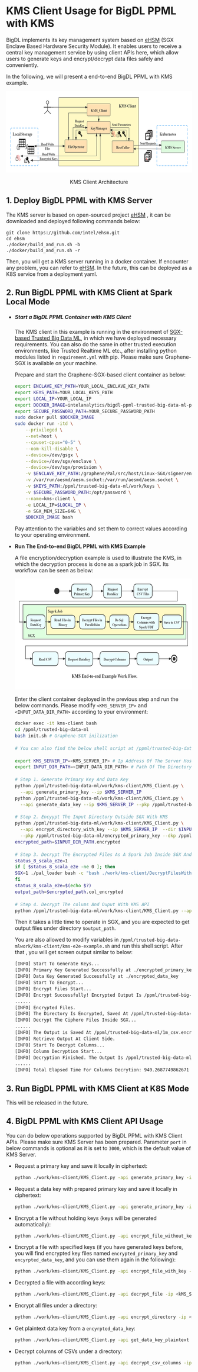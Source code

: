 # KMS Client Usage for BigDL PPML with KMS

BigDL implements its key management system based on [eHSM](https://github.com/intel/ehsm/) (SGX Enclave Based Hardware Security Module). It enables users to receive a central key management service by using client APIs here, which allow users to generate keys and encrypt/decrypt data files safely and conveniently.

In the following, we will present a end-to-end BigDL PPML with KMS example.

<div align="center">
<p align="center"> <img src="../../docs/readthedocs/image/KMS-Client.png" height="220px"><br></p>
KMS Client Architecture
</div>

## 1. Deploy BigDL PPML with KMS Server

The KMS server is based on open-sourced project [eHSM](https://github.com/intel/ehsm/) , it can be downloaded and deployed following commands below:

```
git clone https://github.com/intel/ehsm.git 
cd ehsm
./docker/build_and_run.sh -b
./docker/build_and_run.sh -r
```

Then, you will get a KMS server running in a docker container. If encounter any problem, you can refer to [eHSM](https://github.com/intel/ehsm/). In the future, this can be deployed as a K8S service from a deployment yaml.

## 2. Run BigDL PPML with KMS Client at Spark Local Mode

- ##### **Start a BigDL PPML Container with KMS Client**

  The KMS client in this example is running in the environment of [SGX-based Trusted Big Data ML](https://github.com/intel-analytics/BigDL/tree/branch-2.0/ppml/trusted-big-data-ml/python/docker-graphene), in which we have deployed necessary requirements. You can also do the same in other trusted execution environments, like Trusted Realtime ML etc., after installing python modules listed in `requirement.yml` with pip. Please make sure Graphene-SGX is available on your machine.

  Prepare and start the Graphene-SGX-based client container as below:

  ```bash
  export ENCLAVE_KEY_PATH=YOUR_LOCAL_ENCLAVE_KEY_PATH
  export KEYS_PATH=YOUR_LOCAL_KEYS_PATH
  export LOCAL_IP=YOUR_LOCAL_IP
  export DOCKER_IMAGE=intelanalytics/bigdl-ppml-trusted-big-data-ml-python-graphene:0.14.0-SNAPSHOT
  export SECURE_PASSWORD_PATH=YOUR_SECURE_PASSWORD_PATH
  sudo docker pull $DOCKER_IMAGE
  sudo docker run -itd \
      --privileged \
      --net=host \
      --cpuset-cpus="0-5" \
      --oom-kill-disable \
      --device=/dev/gsgx \
      --device=/dev/sgx/enclave \
      --device=/dev/sgx/provision \
      -v $ENCLAVE_KEY_PATH:/graphene/Pal/src/host/Linux-SGX/signer/enclave-key.pem \
      -v /var/run/aesmd/aesm.socket:/var/run/aesmd/aesm.socket \
      -v $KEYS_PATH:/ppml/trusted-big-data-ml/work/keys \
      -v $SECURE_PASSWORD_PATH:/opt/password \
      --name=kms-client \
      -e LOCAL_IP=$LOCAL_IP \
      -e SGX_MEM_SIZE=64G \
      $DOCKER_IMAGE bash
  ```

  Pay attention to the variables and set them to correct values according to your operating environment.

- **Run The End-to-end BigDL PPML with KMS Example**

  A file encryption/decryption example is used to illustrate the KMS, in which the decryption process is done as a spark job in SGX. Its workflow can be seen as below:

  <div align="center">


  <p align="center"> <img src="../../docs/readthedocs/image/KMS_End-to-end_Example.png" height="300px"><br></p>

  </div>

  

  Enter the client container deployed in the previous step and run the below commands. Please modify `<KMS_SERVER_IP>` and `<INPUT_DATA_DIR_PATH>` according to your environment:

  ```bash
  docker exec -it kms-client bash
  cd /ppml/trusted-big-data-ml
  bash init.sh # Graphene-SGX inilization
  
  # You can also find the below shell script at /ppml/trusted-big-data-mlwork/kms-client/kms-e2e-example.sh
  
  export KMS_SERVER_IP=<KMS_SERVER_IP> # Ip Address Of The Server Host Deployed In The Previous Section
  export INPUT_DIR_PATH=<INPUT_DATA_DIR_PATH> # Path Of The Directory Containing CSVs
  
  # Step 1. Generate Primary Key And Data Key
  python /ppml/trusted-big-data-ml/work/kms-client/KMS_Client.py \
    --api generate_primary_key --ip $KMS_SERVER_IP
  python /ppml/trusted-big-data-ml/work/kms-client/KMS_Client.py \
    --api generate_data_key --ip $KMS_SERVER_IP --pkp /ppml/trusted-big-data-ml/encrypted_primary_key
  
  # Step 2. Encyypt The Input Directory Outside SGX With KMS
  python /ppml/trusted-big-data-ml/work/kms-client/KMS_Client.py \
    --api encrypt_directory_with_key --ip $KMS_SERVER_IP  --dir $INPUT_DIR_PATH \
    --pkp /ppml/trusted-big-data-ml/encrypted_primary_key --dkp /ppml/trusted-big-data-ml/encrypted_data_key
  encrypted_path=$INPUT_DIR_PATH.encrypted
  
  # Step 3. Decrypt The Encrypted Files As A Spark Job Inside SGX And Then Encrypt Columns
  status_8_scala_e2e=1
  if [ $status_8_scala_e2e -ne 0 ]; then
  SGX=1 ./pal_loader bash -c "bash ./work/kms-client/DecryptFilesWithSpark.sh $encrypted_path $KMS_SERVER_IP $LOCAL_IP" 2>&1 > spark-inside-sgx.log
  fi
  status_8_scala_e2e=$(echo $?)
  output_path=$encrypted_path.col_encrypted
  
  # Step 4. Decrypt The colums And Ouput With KMS API
  python /ppml/trusted-big-data-ml/work/kms-client/KMS_Client.py --api decrypt_csv_columns --ip 192.168.0.112 --dir $output_path --pkp /ppml/trusted-big-data-ml/encrypted_primary_key --dkp /ppml/trusted-big-data-ml/encrypted_data_key
  ```

  Then it takes a little time to operate in SGX, and you are expected to get output files under directory `$output_path`.

  You are also allowed to modify variables in `/ppml/trusted-big-data-mlwork/kms-client/kms-e2e-example.sh` and run this shell script. After that , you will get screen output similar to below:

  ```bash
  [INFO] Start To Generate Keys...
  [INFO] Primary Key Generated Successfully at ./encrypted_primary_key
  [INFO] Data Key Generated Successfully at ./encrypted_data_key
  [INFO] Start To Encrypt...
  [INFO] Encrypt Files Start...
  [INFO] Encrypt Successfully! Encrypted Output Is /ppml/trusted-big-data-ml/1m_csv.encrypted/tmp_mock_r_table.csv.encrypted
  ......
  [INFO] Encrypted Files.
  [INFO] The Directory Is Encrypted, Saved At /ppml/trusted-big-data-ml/1m_csv.encrypted
  [INFO] Decrypt The Ciphere Files Inside SGX...
  ......
  [INFO] The Output is Saved At /ppml/trusted-big-data-ml/1m_csv.encrypted.col_encrypted
  [INFO] Retrieve Output At Client Side.
  [INFO] Start To Decrypt Columns...
  [INFO] Column Decryption Start...
  [INFO] Decryption Finished. The Output Is /ppml/trusted-big-data-ml/1m_csv.encrypted.col_encrypted/tmp_mock_a_table.csv.encrypted/part-00001-7357c8d7-33bd-4173-b306-6fdbe5657591-c000.csv.col_decrypted
  ......
  [INFO] Total Elapsed Time For Columns Decrytion: 940.2687749862671 s
  ```

## 3. Run BigDL PPML with KMS Client at K8S Mode

This will be released in the future.

## 4. BigDL PPML with KMS Client API Usage

You can do below operations supported by BigDL PPML with KMS Client APIs. Please make sure KMS Server has been prepared. Parameter `port` in below commands is optional as it is set to `3000`, which is the default value of KMS Server.

- Request a primary key and save it locally in ciphertext:

  ```bash
  python ./work/kms-client/KMS_Client.py -api generate_primary_key -ip <kMS_SERVER_IP> [-port <KMS_SERVER_PORT>]
  ```

- Request a data key with prepared primary key and save it locally in ciphertext:

  ```bash
  python ./work/kms-client/KMS_Client.py -api generate_primary_key -ip <kMS_SERVER_IP> [-port <KMS_SERVER_PORT>] -pkp <PRIMARYED_KEY_PATH>
  ```

- Encrypt a file without holding keys (keys will be generated automatically):

  ```bash
  python ./work/kms-client/KMS_Client.py -api encrypt_file_without_key -ip <kMS_SERVER_IP> [-port <KMS_SERVER_PORT>] -dfp DATA_FILE_PATH
  ```

- Encrypt a file with specified keys (if you have generated keys before, you will find encrypted key files named `encrypted_primary_key` and `encyrpted_data_key`, and you can use them again in the following):

  ```bash
  python ./work/kms-client/KMS_Client.py -api encrypt_file_with_key -ip <kMS_SERVER_IP> [-port <KMS_SERVER_PORT>] -pkp <PRIMARYED_KEY_PATH> -dkp <DATA_KEY_PATH> -dfp DATA_FILE_PATH
  ```

- Decrypted a file with according keys:

  ```bash
  python ./work/kms-client/KMS_Client.py -api decrypt_file -ip <kMS_SERVER_IP> [-port <KMS_SERVER_PORT>] -pkp <PRIMARYED_KEY_PATH> -dkp <DATA_KEY_PATH> -dfp ENCYRPTED_DATA_FILE_PATH
  ```

- Encrypt all files under a directory:

  ```bash
  python ./work/kms-client/KMS_Client.py -api encrypt_directory -ip <kMS_SERVER_IP> [-port <KMS_SERVER_PORT>] -dir <DIRECTORY_TO_BE_ENCRYPTED>
  ```

- Get plaintext data key from a `encyrpted_data_key`:

  ```bash
  python ./work/kms-client/KMS_Client.py -api get_data_key_plaintext -ip <kMS_SERVER_IP> [-port <KMS_SERVER_PORT>] -pkp <PRIMARYED_KEY_PATH> -dkp <DATA_KEY_PATH>
  ```

- Decrypt columns of CSVs under a directory:

  ```bash
  python ./work/kms-client/KMS_Client.py -api decrypt_csv_columns -ip <kMS_SERVER_IP> [-port <KMS_SERVER_PORT>] -pkp <PRIMARYED_KEY_PATH> -dkp <DATA_KEY_PATH> -dir <DIRECTORY_TO_BE_ENCRYPTED>
  ```

